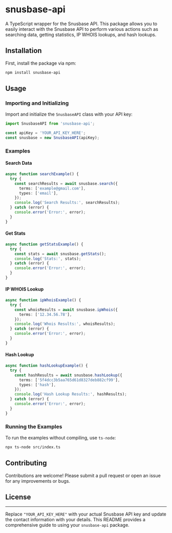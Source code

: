 # snusbase-api

A TypeScript wrapper for the Snusbase API. This package allows you to easily interact with the Snusbase API to perform various actions such as searching data, getting statistics, IP WHOIS lookups, and hash lookups.

## Installation

First, install the package via npm:

```bash
npm install snusbase-api
```

## Usage

### Importing and Initializing

Import and initialize the `SnusbaseAPI` class with your API key:

```typescript
import SnusbaseAPI from 'snusbase-api';

const apiKey = 'YOUR_API_KEY_HERE';
const snusbase = new SnusbaseAPI(apiKey);
```

### Examples

#### Search Data

```typescript
async function searchExample() {
  try {
    const searchResults = await snusbase.search({
      terms: ['example@gmail.com'],
      types: ['email'],
    });
    console.log('Search Results:', searchResults);
  } catch (error) {
    console.error('Error:', error);
  }
}
```

#### Get Stats

```typescript
async function getStatsExample() {
  try {
    const stats = await snusbase.getStats();
    console.log('Stats:', stats);
  } catch (error) {
    console.error('Error:', error);
  }
}
```

#### IP WHOIS Lookup

```typescript
async function ipWhoisExample() {
  try {
    const whoisResults = await snusbase.ipWhois({
      terms: ['12.34.56.78'],
    });
    console.log('Whois Results:', whoisResults);
  } catch (error) {
    console.error('Error:', error);
  }
}
```

#### Hash Lookup

```typescript
async function hashLookupExample() {
  try {
    const hashResults = await snusbase.hashLookup({
      terms: ['5f4dcc3b5aa765d61d8327deb882cf99'],
      types: ['hash'],
    });
    console.log('Hash Lookup Results:', hashResults);
  } catch (error) {
    console.error('Error:', error);
  }
}
```

### Running the Examples

To run the examples without compiling, use `ts-node`:

```bash
npx ts-node src/index.ts
```

## Contributing

Contributions are welcome! Please submit a pull request or open an issue for any improvements or bugs.

## License

---

Replace `"YOUR_API_KEY_HERE"` with your actual Snusbase API key and update the contact information with your details. This README provides a comprehensive guide to using your `snusbase-api` package.
